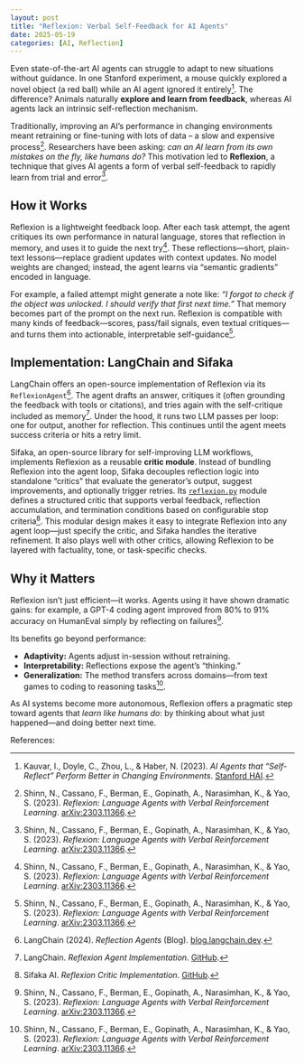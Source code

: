 ```yaml
---
layout: post
title: "Reflexion: Verbal Self-Feedback for AI Agents"
date: 2025-05-19
categories: [AI, Reflection]
---
```


Even state-of-the-art AI agents can struggle to adapt to new situations without guidance. In one Stanford experiment, a mouse quickly explored a novel object (a red ball) while an AI agent ignored it entirely[^1]. The difference? Animals naturally **explore and learn from feedback**, whereas AI agents lack an intrinsic self-reflection mechanism.

Traditionally, improving an AI’s performance in changing environments meant retraining or fine-tuning with lots of data – a slow and expensive process[^2]. Researchers have been asking: *can an AI learn from its own mistakes on the fly, like humans do?* This motivation led to **Reflexion**, a technique that gives AI agents a form of verbal self-feedback to rapidly learn from trial and error[^2].

## How it Works

Reflexion is a lightweight feedback loop. After each task attempt, the agent critiques its own performance in natural language, stores that reflection in memory, and uses it to guide the next try[^2]. These reflections—short, plain-text lessons—replace gradient updates with context updates. No model weights are changed; instead, the agent learns via “semantic gradients” encoded in language.

For example, a failed attempt might generate a note like: *“I forgot to check if the object was unlocked. I should verify that first next time.”* That memory becomes part of the prompt on the next run. Reflexion is compatible with many kinds of feedback—scores, pass/fail signals, even textual critiques—and turns them into actionable, interpretable self-guidance[^2].

## Implementation: LangChain and Sifaka

LangChain offers an open-source implementation of Reflexion via its `ReflexionAgent`[^3]. The agent drafts an answer, critiques it (often grounding the feedback with tools or citations), and tries again with the self-critique included as memory[^4]. Under the hood, it runs two LLM passes per loop: one for output, another for reflection. This continues until the agent meets success criteria or hits a retry limit.

Sifaka, an open-source library for self-improving LLM workflows, implements Reflexion as a reusable **critic module**. Instead of bundling Reflexion into the agent loop, Sifaka decouples reflection logic into standalone “critics” that evaluate the generator’s output, suggest improvements, and optionally trigger retries. Its [`reflexion.py`](https://github.com/sifaka-ai/sifaka/blob/main/sifaka/critics/reflexion.py) module defines a structured critic that supports verbal feedback, reflection accumulation, and termination conditions based on configurable stop criteria[^5]. This modular design makes it easy to integrate Reflexion into any agent loop—just specify the critic, and Sifaka handles the iterative refinement. It also plays well with other critics, allowing Reflexion to be layered with factuality, tone, or task-specific checks.

## Why it Matters

Reflexion isn’t just efficient—it works. Agents using it have shown dramatic gains: for example, a GPT-4 coding agent improved from 80% to 91% accuracy on HumanEval simply by reflecting on failures[^2].

Its benefits go beyond performance:

- **Adaptivity:** Agents adjust in-session without retraining.
- **Interpretability:** Reflections expose the agent’s “thinking.”
- **Generalization:** The method transfers across domains—from text games to coding to reasoning tasks[^2].

As AI systems become more autonomous, Reflexion offers a pragmatic step toward agents that *learn like humans do*: by thinking about what just happened—and doing better next time.

References:

[^1]: Kauvar, I., Doyle, C., Zhou, L., & Haber, N. (2023). *AI Agents that “Self-Reflect” Perform Better in Changing Environments*. [Stanford HAI](https://hai.stanford.edu/news/ai-agents-self-reflect-perform-better-changing-environments).

[^2]: Shinn, N., Cassano, F., Berman, E., Gopinath, A., Narasimhan, K., & Yao, S. (2023). *Reflexion: Language Agents with Verbal Reinforcement Learning*. [arXiv:2303.11366](https://arxiv.org/abs/2303.11366).

[^3]: LangChain (2024). *Reflection Agents* (Blog). [blog.langchain.dev](https://blog.langchain.dev/reflection-agents/).

[^4]: LangChain. *Reflexion Agent Implementation*. [GitHub](https://github.com/langchain-ai/langchain/blob/master/libs/langchain/langchain/experimental/reflexion_agent/base.py).

[^5]: Sifaka AI. *Reflexion Critic Implementation*. [GitHub](https://github.com/sifaka-ai/sifaka/blob/main/sifaka/critics/reflexion.py).

